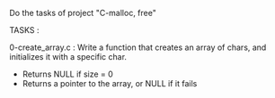 Do the tasks of project "C-malloc, free"

TASKS :

0-create_array.c : Write a function that creates an array of chars, and initializes it with a specific char.
- Returns NULL if size = 0
- Returns a pointer to the array, or NULL if it fails